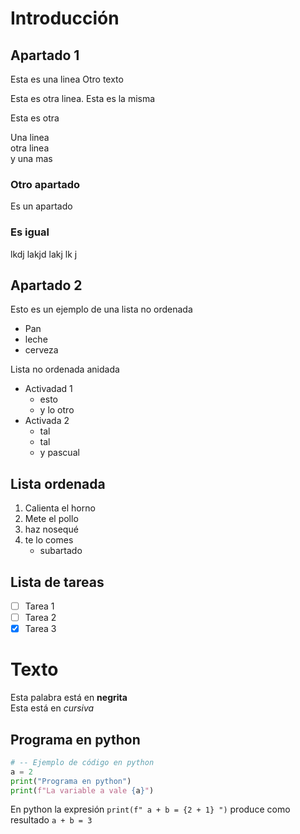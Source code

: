 # Introducción

## Apartado 1

Esta es una          linea
Otro texto


Esta es otra linea.
Esta es la misma

Esta es otra

Una linea  
otra linea  
y una mas  


### Otro apartado

Es un apartado

### Es igual

lkdj lakjd lakj lk j

## Apartado 2

Esto es un ejemplo de una lista
no ordenada

* Pan
* leche
* cerveza

Lista no ordenada anidada
* Activadad 1
    * esto
    * y lo otro
* Activada 2
    * tal
    * tal
    * y pascual


## Lista ordenada

1. Calienta el horno
2. Mete el pollo
3. haz nosequé
4. te lo comes
    * subartado

## Lista de tareas

- [ ] Tarea 1
- [ ] Tarea 2
- [x] Tarea 3

# Texto

Esta palabra está en **negrita**  
Esta está en *cursiva*

## Programa en python


```python
# -- Ejemplo de código en python
a = 2
print("Programa en python")
print(f"La variable a vale {a}")
```

En python la expresión `print(f" a + b = {2 + 1} ")` produce como resultado `a + b = 3` 





